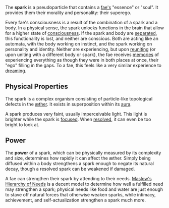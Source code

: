 The **spark** is a pseudoparticle that contains a [fae's](<./Fae.md>) "essence" or "soul". It provides them their morality and personality: their superego.

Every fae's consciousness is a result of the combination of a spark and a body. In a physical sense, the spark unlocks functions in the brain that allow for a higher state of [consciousness](<../Phenomena/Consciousness.md>). If the spark and body are [separated](<./Resolving.md>), this functionality is lost, and neither are conscious. Both are acting like an automata, with the body working on instinct, and the spark working on personality and identity. Neither are experiencing, but upon [reuniting](<./Diffusing.md>) (or upon uniting with a different body or spark), the fae receives [memories](<../Phenomena/Memory.md>) of experiencing everything as though they were in both places at once, their "ego" filling in the gaps. To a fae, this feels like a very similar experience to [dreaming](<../Phenomena/Sleeping & Dreaming.md>).

## Physical Properties
The spark is a complex organism consisting of particle-like topological defects in the [æther](<./Æther.md>). It exists in superposition within its [aura](<./Aura.md>).

A spark produces very faint, usually imperceivable light. This light is brighter while the spark is [focused](<./Focusing.md>). When [resolved](<./Resolving.md>), it can even be too bright to look at.

## Power
The **power** of a spark, which can be physically measured by its complexity and size, determines how rapidly it can affect the æther. Simply being diffused within a body strengthens a spark enough to negate its natural decay, though a resolved spark can be weakened if damaged.

A fae can strengthen their spark by attending to their needs. [Maslow's Hierarchy of Needs](https://en.wikipedia.org/wiki/Maslow%27s_hierarchy_of_needs) is a decent model to determine how well a fulfilled need may strengthen a spark; physical needs like food and water are just enough to stave off natural forces that otherwise weaken sparks, while intimacy, achievement, and self-actualization strengthen a spark much more.